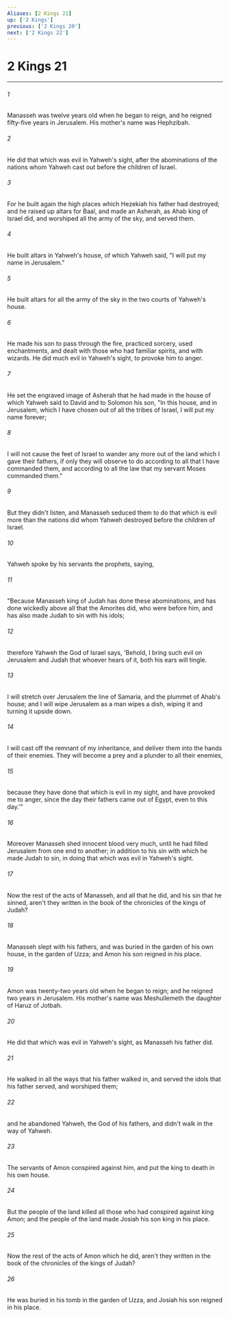 ```yaml
---
Aliases: [2 Kings 21]
up: ['2 Kings']
previous: ['2 Kings 20']
next: ['2 Kings 22']
---
```

# 2 Kings 21
***





###### 1 

Manasseh was twelve years old when he began to reign, and he reigned fifty-five years in Jerusalem. His mother's name was Hephzibah. 



###### 2 

He did that which was evil in Yahweh's sight, after the abominations of the nations whom Yahweh cast out before the children of Israel. 



###### 3 

For he built again the high places which Hezekiah his father had destroyed; and he raised up altars for Baal, and made an Asherah, as Ahab king of Israel did, and worshiped all the army of the sky, and served them. 



###### 4 

He built altars in Yahweh's house, of which Yahweh said, "I will put my name in Jerusalem." 



###### 5 

He built altars for all the army of the sky in the two courts of Yahweh's house. 



###### 6 

He made his son to pass through the fire, practiced sorcery, used enchantments, and dealt with those who had familiar spirits, and with wizards. He did much evil in Yahweh's sight, to provoke him to anger. 



###### 7 

He set the engraved image of Asherah that he had made in the house of which Yahweh said to David and to Solomon his son, "In this house, and in Jerusalem, which I have chosen out of all the tribes of Israel, I will put my name forever; 



###### 8 

I will not cause the feet of Israel to wander any more out of the land which I gave their fathers, if only they will observe to do according to all that I have commanded them, and according to all the law that my servant Moses commanded them." 



###### 9 

But they didn't listen, and Manasseh seduced them to do that which is evil more than the nations did whom Yahweh destroyed before the children of Israel. 



###### 10 

Yahweh spoke by his servants the prophets, saying, 



###### 11 

"Because Manasseh king of Judah has done these abominations, and has done wickedly above all that the Amorites did, who were before him, and has also made Judah to sin with his idols; 



###### 12 

therefore Yahweh the God of Israel says, 'Behold, I bring such evil on Jerusalem and Judah that whoever hears of it, both his ears will tingle. 



###### 13 

I will stretch over Jerusalem the line of Samaria, and the plummet of Ahab's house; and I will wipe Jerusalem as a man wipes a dish, wiping it and turning it upside down. 



###### 14 

I will cast off the remnant of my inheritance, and deliver them into the hands of their enemies. They will become a prey and a plunder to all their enemies, 



###### 15 

because they have done that which is evil in my sight, and have provoked me to anger, since the day their fathers came out of Egypt, even to this day.'" 



###### 16 

Moreover Manasseh shed innocent blood very much, until he had filled Jerusalem from one end to another; in addition to his sin with which he made Judah to sin, in doing that which was evil in Yahweh's sight. 



###### 17 

Now the rest of the acts of Manasseh, and all that he did, and his sin that he sinned, aren't they written in the book of the chronicles of the kings of Judah? 



###### 18 

Manasseh slept with his fathers, and was buried in the garden of his own house, in the garden of Uzza; and Amon his son reigned in his place. 



###### 19 

Amon was twenty-two years old when he began to reign; and he reigned two years in Jerusalem. His mother's name was Meshullemeth the daughter of Haruz of Jotbah. 



###### 20 

He did that which was evil in Yahweh's sight, as Manasseh his father did. 



###### 21 

He walked in all the ways that his father walked in, and served the idols that his father served, and worshiped them; 



###### 22 

and he abandoned Yahweh, the God of his fathers, and didn't walk in the way of Yahweh. 



###### 23 

The servants of Amon conspired against him, and put the king to death in his own house. 



###### 24 

But the people of the land killed all those who had conspired against king Amon; and the people of the land made Josiah his son king in his place. 



###### 25 

Now the rest of the acts of Amon which he did, aren't they written in the book of the chronicles of the kings of Judah? 



###### 26 

He was buried in his tomb in the garden of Uzza, and Josiah his son reigned in his place.
